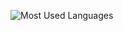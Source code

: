 ![Most Used Languages](https://github-readme-stats.vercel.app/api/top-langs/?username=jelinskyy&layout=compact&theme=vision-friendly-dark&size_weight=0.5&count_weight=0.5&hide=blade,twig,Vue)